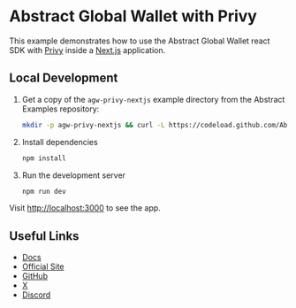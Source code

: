 # Abstract Global Wallet with Privy

This example demonstrates how to use the Abstract Global Wallet react
SDK with [Privy](https://privy.io/) inside a [Next.js](https://nextjs.org/) application.

## Local Development

1. Get a copy of the `agw-privy-nextjs` example directory from the Abstract Examples repository:

   ```bash
   mkdir -p agw-privy-nextjs && curl -L https://codeload.github.com/Abstract-Foundation/examples/tar.gz/main | tar -xz --strip=2 -C agw-privy-nextjs examples-main/agw-privy-nextjs && cd agw-privy-nextjs
   ```

2. Install dependencies

   ```bash
   npm install
   ```

3. Run the development server

   ```bash
   npm run dev
   ```

Visit [http://localhost:3000](http://localhost:3000) to see the app.

## Useful Links

- [Docs](https://docs.abs.xyz/)
- [Official Site](https://abs.xyz/)
- [GitHub](https://github.com/Abstract-Foundation)
- [X](https://x.com/AbstractChain)
- [Discord](https://discord.com/invite/abstractchain)
